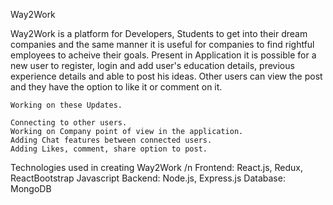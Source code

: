 Way2Work

Way2Work is a platform for Developers, Students to get into their dream companies and the same manner it is useful for companies to find rightful employees to acheive their goals.
    Present in Application it is possible for a new user to register, login and add user's education details, previous experience details and able to post his ideas.
    Other users can view the post and they have the option to like it or comment on it.
    
    
    Working on these Updates.
    
    Connecting to other users.
    Working on Company point of view in the application.
    Adding Chat features between connected users.
    Adding Likes, comment, share option to post.


Technologies used in creating Way2Work /n
Frontend: React.js, Redux, ReactBootstrap Javascript
Backend:  Node.js, Express.js
Database: MongoDB

